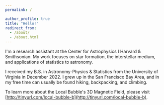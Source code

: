 ```yaml
---
permalink: /

author_profile: true
title: "Hello!"
redirect_from: 
  - /about/
  - /about.html
---
```



I'm a research assistant at the Center for Astrophysics I Harvard & Smithsonian.  My work focuses on star formation, the interstellar medium, and applications of statistics to astronomy.  

I received my B.S. in Astronomy-Physics & Statistics from the University of Virginia in December 2022.  I grew up in the San Francisco Bay Area, and in my free time can usually be found hiking, backpacking, and climbing.

To learn more about the Local Bubble's 3D Magnetic Field, please visit [http://tinyurl.com/local-bubble-b](http://tinyurl.com/local-bubble-b).

